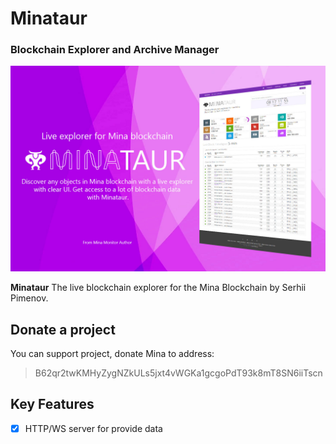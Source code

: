 # Minataur 
### Blockchain Explorer and Archive Manager

<p align="center">
<img src="minataur-banner.jpg"/>
</p>

**Minataur** The live blockchain explorer for the Mina Blockchain by Serhii Pimenov.

## Donate a project
You can support project, donate Mina to address:
> B62qr2twKMHyZygNZkULs5jxt4vWGKa1gcgoPdT93k8mT8SN6iiTscn

## Key Features
+ [x] HTTP/WS server for provide data